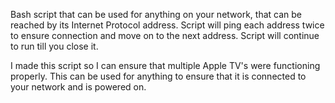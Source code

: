 Bash script that can be used for anything on your network, that can be reached by its Internet Protocol address. 
Script will ping each address twice to ensure connection and move on to the next address. 
Script will continue to run till you close it.

I made this script so I can ensure that multiple Apple TV's were functioning properly. This can be used for anything to ensure that it is connected to your network and is powered on.

